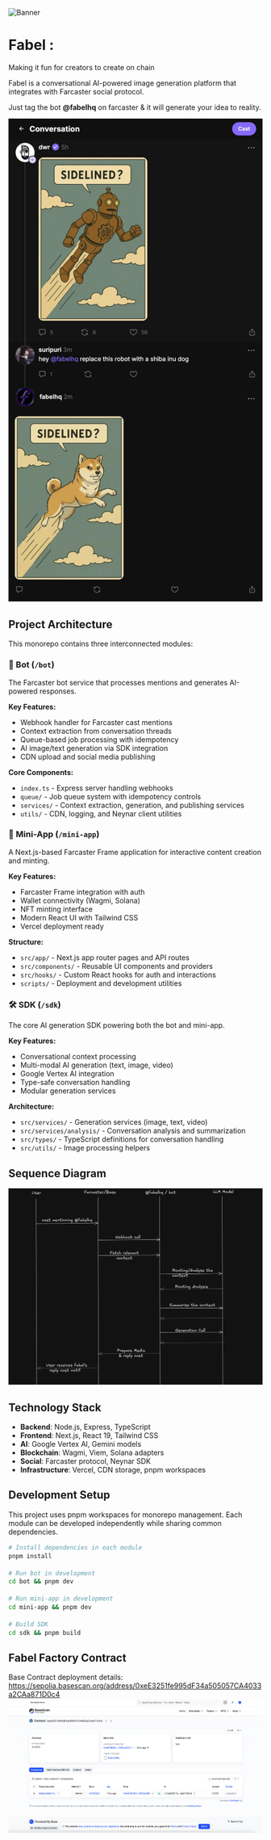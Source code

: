 ![Banner](./public/banner%20x%20(1).png)
# Fabel : 
Making it fun for creators to create on chain

Fabel is a conversational AI-powered image generation platform that integrates with Farcaster social protocol. 

Just tag the bot **@fabelhq** on farcaster & it will generate your idea to reality.

![Sample](./public/sample.jpg)

## Project Architecture

This monorepo contains three interconnected modules:

### 🤖 Bot (`/bot`)
The Farcaster bot service that processes mentions and generates AI-powered responses.

**Key Features:**
- Webhook handler for Farcaster cast mentions
- Context extraction from conversation threads
- Queue-based job processing with idempotency
- AI image/text generation via SDK integration
- CDN upload and social media publishing

**Core Components:**
- `index.ts` - Express server handling webhooks
- `queue/` - Job queue system with idempotency controls
- `services/` - Context extraction, generation, and publishing services
- `utils/` - CDN, logging, and Neynar client utilities

### 📱 Mini-App (`/mini-app`)
A Next.js-based Farcaster Frame application for interactive content creation and minting.

**Key Features:**
- Farcaster Frame integration with auth
- Wallet connectivity (Wagmi, Solana)
- NFT minting interface
- Modern React UI with Tailwind CSS
- Vercel deployment ready

**Structure:**
- `src/app/` - Next.js app router pages and API routes
- `src/components/` - Reusable UI components and providers
- `src/hooks/` - Custom React hooks for auth and interactions
- `scripts/` - Deployment and development utilities

### 🛠️ SDK (`/sdk`)
The core AI generation SDK powering both the bot and mini-app.

**Key Features:**
- Conversational context processing
- Multi-modal AI generation (text, image, video)
- Google Vertex AI integration
- Type-safe conversation handling
- Modular generation services

**Architecture:**
- `src/services/` - Generation services (image, text, video)
- `src/services/analysis/` - Conversation analysis and summarization
- `src/types/` - TypeScript definitions for conversation handling
- `src/utils/` - Image processing helpers

## Sequence Diagram 
![Fabel Sequence Diagram](./public/Sequence_Diag.png)


## Technology Stack

- **Backend**: Node.js, Express, TypeScript
- **Frontend**: Next.js, React 19, Tailwind CSS
- **AI**: Google Vertex AI, Gemini models
- **Blockchain**: Wagmi, Viem, Solana adapters
- **Social**: Farcaster protocol, Neynar SDK
- **Infrastructure**: Vercel, CDN storage, pnpm workspaces

## Development Setup

This project uses pnpm workspaces for monorepo management. Each module can be developed independently while sharing common dependencies.

```bash
# Install dependencies in each module
pnpm install 

# Run bot in development
cd bot && pnpm dev

# Run mini-app in development  
cd mini-app && pnpm dev

# Build SDK
cd sdk && pnpm build
```

## Fabel Factory Contract
Base Contract deployment details: 
https://sepolia.basescan.org/address/0xeE3251fe995dF34a505057CA4033a2CAa871D0c4
![Contract](./public/Contract_Addr.png)